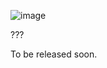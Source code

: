 ![image](https://github.com/user-attachments/assets/0fe07bd4-e328-44b1-8670-7b9420725a58)

???


To be released soon.
